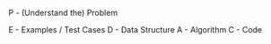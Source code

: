 P - (Understand the) Problem

E - Examples / Test Cases
D - Data Structure
A - Algorithm
C - Code


